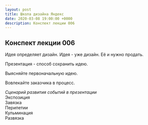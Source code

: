 ```yaml
---
layout: post
title: Школа дизайна Яндекс
date: 2020-03-08 19:00:00 +0000
description: Конспект лекции 006
---
```

## Конспект лекции 006

Идея определяет дизайн. Идея - уже дизайн. Её и нужно продать.  

Презентация - способ сохранить идею.

Выясняйте первоначальную идею.

Вовлекайте заказчика в процесс.

_Сценарий развития событий в презентации_  
Экспозиция  
Завязка  
Перипетии  
Кульминация  
Развязка  
